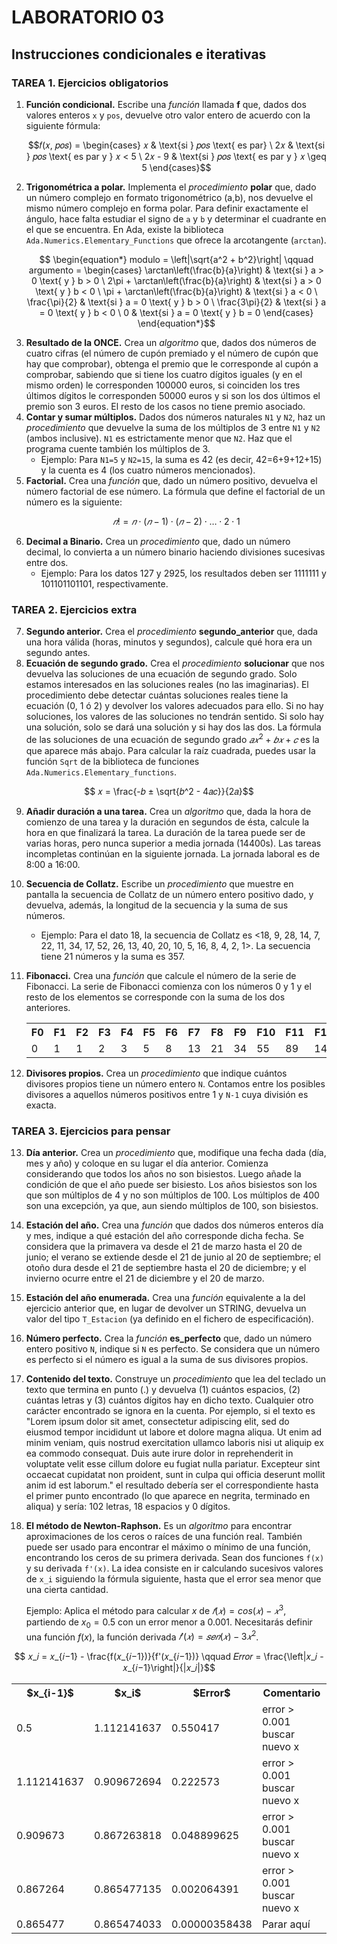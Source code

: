 # LABORATORIO 03
## Instrucciones condicionales e iterativas

### TAREA 1. Ejercicios obligatorios
1. **Función condicional.** Escribe una _función_ llamada **f** que, dados dos valores enteros `x` y `pos`, devuelve otro valor entero de acuerdo con la siguiente fórmula:
    ```math
    𝑓(𝑥, 𝑝𝑜𝑠) = \begin{cases}
        𝑥 & \text{si } 𝑝𝑜𝑠 \text{ es par} \
        2𝑥 & \text{si } 𝑝𝑜𝑠 \text{ es par y } 𝑥 < 5 \
        2𝑥 - 9 & \text{si } 𝑝𝑜𝑠 \text{ es par y } 𝑥 \geq 5
    \end{cases}
    ```
2. **Trigonométrica a polar.** Implementa el _procedimiento_ **polar** que, dado un número complejo en formato trigonométrico (a,b), nos devuelve el mismo número complejo en forma polar. Para definir exactamente el ángulo, hace falta estudiar el signo de `a` y `b` y determinar el cuadrante en el que se encuentra. En Ada, existe la biblioteca `Ada.Numerics.Elementary_Functions` que ofrece la arcotangente (`arctan`).
    ```math
        \begin{equation*}
            modulo = \left|\sqrt{a^2 + b^2}\right| \qquad
            argumento = \begin{cases}
                \arctan\left(\frac{b}{a}\right) & \text{si } a > 0 \text{ y } b > 0 \
                2\pi + \arctan\left(\frac{b}{a}\right) & \text{si } a > 0 \text{ y } b < 0 \
                \pi + \arctan\left(\frac{b}{a}\right) & \text{si } a < 0 \
                \frac{\pi}{2} & \text{si } a = 0 \text{ y } b > 0 \
                \frac{3\pi}{2} & \text{si } a = 0 \text{ y } b < 0 \
                0 & \text{si } a = 0 \text{ y } b = 0
           \end{cases}
        \end{equation*}
    ```
3. **Resultado de la ONCE.** Crea un _algoritmo_ que, dados dos números de cuatro cifras (el número de cupón premiado y el número de cupón que hay que comprobar), obtenga el premio que le corresponde al cupón a comprobar, sabiendo que si tiene los cuatro dígitos iguales (y en el mismo orden) le corresponden 100000 euros, si coinciden los tres últimos dígitos le corresponden 50000 euros y si son los dos últimos el premio son 3 euros. El resto de los casos no tiene premio asociado.
4. **Contar y sumar múltiplos.** Dados dos números naturales `N1` y `N2`, haz un _procedimiento_ que devuelve la suma de los múltiplos de 3 entre `N1` y `N2` (ambos inclusive). `N1` es estrictamente menor que `N2`. Haz que el programa cuente también los múltiplos de 3.
    - Ejemplo: Para `N1=5` y `N2=15`, la suma es 42 (es decir, 42=6+9+12+15) y la cuenta es 4 (los cuatro números mencionados).
5. **Factorial.** Crea una _función_ que, dado un número positivo, devuelva el número factorial de ese número. La fórmula que define el factorial de un número es la siguiente:
    ```math
    𝑛! = 𝑛 \cdot (𝑛 - 1) \cdot (𝑛 - 2) \cdot \ldots \cdot 2 \cdot 1
    ```
6. **Decimal a Binario.** Crea un _procedimiento_ que, dado un número decimal, lo convierta a un número binario haciendo divisiones sucesivas entre dos.
    - Ejemplo: Para los datos 127 y 2925, los resultados deben ser 1111111 y 101101101101, respectivamente.

### TAREA 2. Ejercicios extra
7. **Segundo anterior.** Crea el _procedimiento_ **segundo_anterior** que, dada una hora válida (horas, minutos y segundos), calcule qué hora era un segundo antes.
8. **Ecuación de segundo grado.** Crea el _procedimiento_ **solucionar** que nos devuelva las soluciones de una ecuación de segundo grado. Solo estamos interesados en las soluciones reales (no las imaginarias). El procedimiento debe detectar cuántas soluciones reales tiene la ecuación (0, 1 ó 2) y devolver los valores adecuados para ello. Si no hay soluciones, los valores de las soluciones no tendrán sentido. Si solo hay una solución, solo se dará una solución y si hay dos las dos.
La fórmula de las soluciones de una ecuación de segundo grado $`𝑎𝑥^2 + 𝑏𝑥 + 𝑐`$ es la que aparece más abajo. Para calcular la raíz cuadrada, puedes usar la función `Sqrt` de la biblioteca de funciones `Ada.Numerics.Elementary_functions`.
```math
    𝑥 = \frac{-𝑏 ± \sqrt{𝑏^2 - 4𝑎𝑐}}{2𝑎}
```
9. **Añadir duración a una tarea.** Crea un _algoritmo_ que, dada la hora de comienzo de una tarea y la duración en segundos de ésta, calcule la hora en que finalizará la tarea. La duración de la tarea puede ser de varias horas, pero nunca superior a media jornada (14400s). Las tareas incompletas continúan en la siguiente jornada. La jornada laboral es de 8:00 a 16:00.
10. **Secuencia de Collatz.** Escribe un _procedimiento_ que muestre en pantalla la secuencia de Collatz de un número entero positivo dado, y devuelva, además, la longitud de la secuencia y la suma de sus números.
    - Ejemplo: Para el dato 18, la secuencia de Collatz es <18, 9, 28, 14, 7, 22, 11, 34, 17, 52, 26, 13, 40, 20, 10, 5, 16, 8, 4, 2, 1>. La secuencia tiene 21 números y la suma es 357.
11. **Fibonacci.** Crea una _función_ que calcule el número de la serie de Fibonacci. La serie de Fibonacci comienza con los números 0 y 1 y el resto de los elementos se corresponde con la suma de los dos anteriores.
    <div align="center">
        <table>
          <tr>
            <th>F0</th>
            <th>F1</th>
            <th>F2</th>
            <th>F3</th>
            <th>F4</th>
            <th>F5</th>
            <th>F6</th>
            <th>F7</th>
            <th>F8</th>
            <th>F9</th>
            <th>F10</th>
            <th>F11</th>
            <th>F12</th>
            <th>F13</th>
            <td>...</td>
          </tr>
          <tr>
            <td>0</td>
            <td>1</td>
            <td>1</td>
            <td>2</td>
            <td>3</td>
            <td>5</td>
            <td>8</td>
            <td>13</td>
            <td>21</td>
            <td>34</td>
            <td>55</td>
            <td>89</td>
            <td>144</td>
            <td>233</td>
            <td>...</td>
          </tr>
        </table>
    </div>

13. **Divisores propios.** Crea un _procedimiento_ que indique cuántos divisores propios tiene un número entero `N`. Contamos entre los posibles divisores a aquellos números positivos entre 1 y `N-1` cuya división es exacta.

### TAREA 3. Ejercicios para pensar
13. **Día anterior.** Crea un _procedimiento_ que, modifique una fecha dada (día, mes y año) y coloque en su lugar el día anterior. Comienza considerando que todos los años no son bisiestos. Luego añade la condición de que el año puede ser bisiesto. Los años bisiestos son los que son múltiplos de 4 y no son múltiplos de 100. Los múltiplos de 400 son una excepción, ya que, aun siendo múltiplos de 100, son bisiestos.
14. **Estación del año.** Crea una _función_ que dados dos números enteros día y mes, indique a qué estación del año corresponde dicha fecha. Se considera que la primavera va desde el 21 de marzo hasta el 20 de junio; el verano se extiende desde el 21 de junio al 20 de septiembre; el otoño dura desde el 21 de septiembre hasta el 20 de diciembre; y el invierno ocurre entre el 21 de diciembre y el 20 de marzo.
15. **Estación del año enumerada.** Crea una _función_ equivalente a la del ejercicio anterior que, en lugar de devolver un STRING, devuelva un valor del tipo `T_Estacion` (ya definido en el fichero de especificación).
16. **Número perfecto.** Crea la _función_ **es_perfecto** que, dado un número entero positivo `N`, indique si `N` es perfecto. Se considera que un número es perfecto si el número es igual a la suma de sus divisores propios.
17. **Contenido del texto.** Construye un _procedimiento_ que lea del teclado un texto que termina en punto (.) y devuelva (1) cuántos espacios, (2) cuántas letras y (3) cuántos dígitos hay en dicho texto. Cualquier otro carácter encontrado se ignora en la cuenta. Por ejemplo, si el texto es "Lorem ipsum dolor sit amet, consectetur adipiscing elit, sed do eiusmod tempor incididunt ut labore et dolore magna aliqua. Ut enim ad minim veniam, quis nostrud exercitation ullamco laboris nisi ut aliquip ex ea commodo consequat. Duis aute irure dolor in reprehenderit in voluptate velit esse cillum dolore eu fugiat nulla pariatur. Excepteur sint occaecat cupidatat non proident, sunt in culpa qui officia deserunt mollit anim id est laborum." el resultado debería ser el correspondiente hasta el primer punto encontrado (lo que aparece en negrita, terminado en aliqua) y sería: 102 letras, 18 espacios y 0 dígitos.
18. **El método de Newton-Raphson.** Es un _algoritmo_ para encontrar aproximaciones de los ceros o raíces de una función real. También puede ser usado para encontrar el máximo o mínimo de una función, encontrando los ceros de su primera derivada. Sean dos funciones `f(x)` y su derivada `f'(x)`. La idea consiste en ir calculando sucesivos valores de `x_i` siguiendo la fórmula siguiente, hasta que el error sea menor que una cierta cantidad.
    
    Ejemplo: Aplica el método para calcular $`x`$ de $`𝑓(𝑥) = cos(𝑥) − 𝑥^3`$, partiendo de $`x_0=0.5`$ con un error menor a 0.001. Necesitarás definir una función $`f(x)`$, la función derivada $`𝑓′(𝑥) = 𝑠𝑒𝑛(𝑥) − 3𝑥^2`$.

```math
    𝑥_𝑖 = 𝑥_{𝑖−1} - \frac{f(𝑥_{𝑖−1})}{f'(𝑥_{𝑖−1})} \qquad 𝐸𝑟𝑟𝑜𝑟 = \frac{\left|𝑥_𝑖 - 𝑥_{𝑖−1}\right|}{|𝑥_𝑖|}
```

<div align="center">
    <table>
      <tr>
        <th>$x_{i-1}$</th>
        <th>$x_i$</th>
        <th>$Error$</th>
        <th>Comentario</th>
      </tr>
      <tr>
        <td>0.5</td>
        <td>1.112141637</td>
        <td>0.550417</td>
        <td>error &gt; 0.001 buscar nuevo x</td>
      </tr>
      <tr>
        <td>1.112141637</td>
        <td>0.909672694</td>
        <td>0.222573</td>
        <td>error &gt; 0.001 buscar nuevo x</td>
      </tr>
      <tr>
        <td>0.909673</td>
        <td>0.867263818</td>
        <td>0.048899625</td>
        <td>error &gt; 0.001 buscar nuevo x</td>
      </tr>
      <tr>
        <td>0.867264</td>
        <td>0.865477135</td>
        <td>0.002064391</td>
        <td>error &gt; 0.001 buscar nuevo x</td>
      </tr>
      <tr>
        <td>0.865477</td>
        <td>0.865474033</td>
        <td>0.00000358438</td>
        <td>Parar aquí</td>
      </tr>
    </table>
</div>
